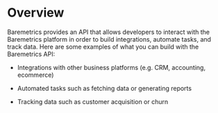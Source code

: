# Overview

Baremetrics provides an API that allows developers to interact with the Baremetrics platform in order to build integrations, automate tasks, and track data. Here are some examples of what you can build with the Baremetrics API:

- Integrations with other business platforms (e.g. CRM, accounting, ecommerce)

- Automated tasks such as fetching data or generating reports

- Tracking data such as customer acquisition or churn
